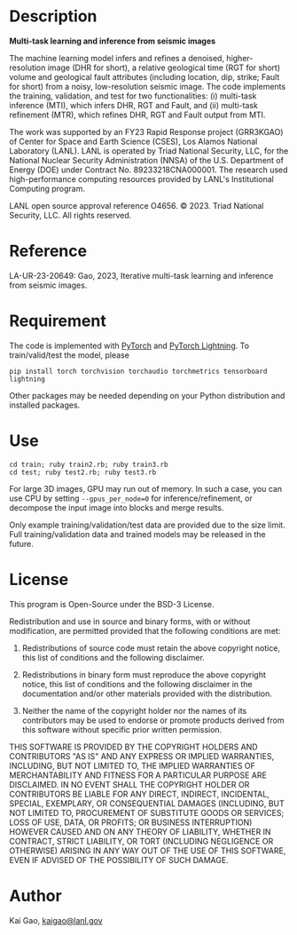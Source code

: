 # Description
**Multi-task learning and inference from seismic images**

The machine learning model infers and refines a denoised, higher-resolution image (DHR for short), a relative geological time (RGT for short) volume and geological fault attributes (including location, dip, strike; Fault for short) from a noisy, low-resolution seismic image. The code implements the training, validation, and test for two functionalities: (i) multi-task inference (MTI), which infers DHR, RGT and Fault, and (ii) multi-task refinement (MTR), which refines DHR, RGT and Fault output from MTI. 

The work was supported by an FY23 Rapid Response project (GRR3KGAO) of Center for Space and Earth Science (CSES), Los Alamos National Laboratory (LANL). LANL is operated by Triad National Security, LLC, for the National Nuclear Security Administration (NNSA) of the U.S. Department of Energy (DOE) under Contract No. 89233218CNA000001. The research used high-performance computing resources provided by LANL's Institutional Computing program. 

LANL open source approval reference O4656. &copy; 2023. Triad National Security, LLC. All rights reserved. 

# Reference
LA-UR-23-20649: Gao, 2023, Iterative multi-task learning and inference from seismic images. 

# Requirement
The code is implemented with [PyTorch](https://pytorch.org/) and [PyTorch Lightning](https://lightning.ai/). To train/valid/test the model, please

```
pip install torch torchvision torchaudio torchmetrics tensorboard lightning
```
Other packages may be needed depending on your Python distribution and installed packages. 

# Use
```
cd train; ruby train2.rb; ruby train3.rb
cd test; ruby test2.rb; ruby test3.rb
```

For large 3D images, GPU may run out of memory. In such a case, you can use CPU by setting ```--gpus_per_node=0``` for inference/refinement, or decompose the input image into blocks and merge results. 

Only example training/validation/test data are provided due to the size limit. Full training/validation data and trained models may be released in the future.

# License
This program is Open-Source under the BSD-3 License.

Redistribution and use in source and binary forms, with or without modification, are permitted provided that the following conditions are met:

1. Redistributions of source code must retain the above copyright notice, this list of conditions and the following disclaimer.

2. Redistributions in binary form must reproduce the above copyright notice, this list of conditions and the following disclaimer in the documentation and/or other materials provided with the distribution.

3. Neither the name of the copyright holder nor the names of its contributors may be used to endorse or promote products derived from this software without specific prior written permission.

THIS SOFTWARE IS PROVIDED BY THE COPYRIGHT HOLDERS AND CONTRIBUTORS "AS IS" AND ANY EXPRESS OR IMPLIED WARRANTIES, INCLUDING, BUT NOT LIMITED TO, THE IMPLIED WARRANTIES OF MERCHANTABILITY AND FITNESS FOR A PARTICULAR PURPOSE ARE DISCLAIMED. IN NO EVENT SHALL THE COPYRIGHT HOLDER OR CONTRIBUTORS BE LIABLE FOR ANY DIRECT, INDIRECT, INCIDENTAL, SPECIAL, EXEMPLARY, OR CONSEQUENTIAL DAMAGES (INCLUDING, BUT NOT LIMITED TO, PROCUREMENT OF SUBSTITUTE GOODS OR SERVICES; LOSS OF USE, DATA, OR PROFITS; OR BUSINESS INTERRUPTION) HOWEVER CAUSED AND ON ANY THEORY OF LIABILITY, WHETHER IN CONTRACT, STRICT LIABILITY, OR TORT (INCLUDING NEGLIGENCE OR OTHERWISE) ARISING IN ANY WAY OUT OF THE USE OF THIS SOFTWARE, EVEN IF ADVISED OF THE POSSIBILITY OF SUCH DAMAGE.
  
# Author
Kai Gao, <kaigao@lanl.gov>
